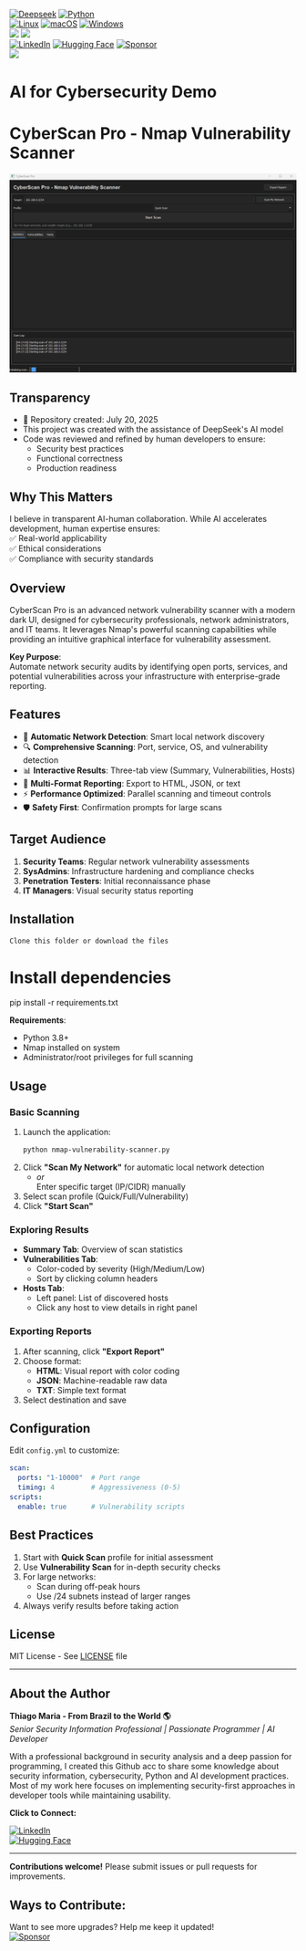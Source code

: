  [![Deepseek](https://custom-icon-badges.demolab.com/badge/Deepseek-4D6BFF?logo=deepseek&logoColor=fff)](#) [![Python](https://img.shields.io/badge/Python-3776AB?logo=python&logoColor=fff)](#)   
 [![Linux](https://img.shields.io/badge/Linux-FCC624?logo=linux&logoColor=black)](#) [![macOS](https://img.shields.io/badge/macOS-000000?logo=apple&logoColor=F0F0F0)](#)
 [![Windows](https://custom-icon-badges.demolab.com/badge/Windows-0078D6?logo=windows11&logoColor=white)](#)   
 ![](https://img.shields.io/badge/Cybersecurity-Ready-green)   ![](https://img.shields.io/badge/Repo_Structure-Complete-brightgreen?style=flat-square)     
 [![LinkedIn](https://img.shields.io/badge/Connect-LinkedIn-blue)](https://www.linkedin.com/in/thiago-cequeira-99202239/) [![Hugging Face](https://img.shields.io/badge/🤗Hugging_Face-AI_projects-yellow)](https://huggingface.co/ThiSecur) [![Sponsor](https://img.shields.io/badge/Sponsor-%E2%9D%A4-red)](https://github.com/sponsors/ThiagoMaria-SecurityIT)     
![](https://img.shields.io/badge/License-MIT-blue?style=flat-square)  
 


# AI for Cybersecurity Demo

# CyberScan Pro - Nmap Vulnerability Scanner

![CyberScan Pro Screenshot](screenshot.png)     

## Transparency  
- 📅 Repository created: July 20, 2025    
- This project was created with the assistance of DeepSeek's AI model   
- Code was reviewed and refined by human developers to ensure:
   - Security best practices  
   - Functional correctness  
   - Production readiness

## Why This Matters
I believe in transparent AI-human collaboration. While AI accelerates development, human expertise ensures:  
✅ Real-world applicability  
✅ Ethical considerations  
✅ Compliance with security standards   
 
## Overview

CyberScan Pro is an advanced network vulnerability scanner with a modern dark UI, designed for cybersecurity professionals, network administrators, and IT teams. It leverages Nmap's powerful scanning capabilities while providing an intuitive graphical interface for vulnerability assessment.

**Key Purpose**:  
Automate network security audits by identifying open ports, services, and potential vulnerabilities across your infrastructure with enterprise-grade reporting.

## Features

- 🎯 **Automatic Network Detection**: Smart local network discovery
- 🔍 **Comprehensive Scanning**: Port, service, OS, and vulnerability detection
- 📊 **Interactive Results**: Three-tab view (Summary, Vulnerabilities, Hosts)
- 📁 **Multi-Format Reporting**: Export to HTML, JSON, or text
- ⚡ **Performance Optimized**: Parallel scanning and timeout controls
- 🛡️ **Safety First**: Confirmation prompts for large scans

## Target Audience

1. **Security Teams**: Regular network vulnerability assessments
2. **SysAdmins**: Infrastructure hardening and compliance checks
3. **Penetration Testers**: Initial reconnaissance phase
4. **IT Managers**: Visual security status reporting

## Installation

```
Clone this folder or download the files
```


# Install dependencies
pip install -r requirements.txt

**Requirements**:
- Python 3.8+
- Nmap installed on system
- Administrator/root privileges for full scanning

## Usage

### Basic Scanning
1. Launch the application:
   ```bash
   python nmap-vulnerability-scanner.py
   ```
2. Click **"Scan My Network"** for automatic local network detection
   - *or*  
   Enter specific target (IP/CIDR) manually
3. Select scan profile (Quick/Full/Vulnerability)
4. Click **"Start Scan"**

### Exploring Results
- **Summary Tab**: Overview of scan statistics
- **Vulnerabilities Tab**:  
  - Color-coded by severity (High/Medium/Low)
  - Sort by clicking column headers
- **Hosts Tab**:  
  - Left panel: List of discovered hosts
  - Click any host to view details in right panel

### Exporting Reports
1. After scanning, click **"Export Report"**
2. Choose format:
   - **HTML**: Visual report with color coding
   - **JSON**: Machine-readable raw data
   - **TXT**: Simple text format
3. Select destination and save

## Configuration

Edit `config.yml` to customize:
```yaml
scan:
  ports: "1-10000"  # Port range
  timing: 4         # Aggressiveness (0-5)
scripts:
  enable: true      # Vulnerability scripts
```

## Best Practices

1. Start with **Quick Scan** profile for initial assessment
2. Use **Vulnerability Scan** for in-depth security checks
3. For large networks:
   - Scan during off-peak hours
   - Use /24 subnets instead of larger ranges
4. Always verify results before taking action

## License

MIT License - See [LICENSE](LICENSE) file

---

## About the Author   

**Thiago Maria - From Brazil to the World 🌎**  
*Senior Security Information Professional | Passionate Programmer | AI Developer*

With a professional background in security analysis and a deep passion for programming, I created this Github acc to share some knowledge about security information, cybersecurity, Python and AI development practices. Most of my work here focuses on implementing security-first approaches in developer tools while maintaining usability.

__Click to Connect:__

[![LinkedIn](https://img.shields.io/badge/LinkedIn-Connect-blue)](https://www.linkedin.com/in/thiago-cequeira-99202239/)  
[![Hugging Face](https://img.shields.io/badge/🤗Hugging_Face-AI_projects-yellow)](https://huggingface.co/ThiSecur)

---  

**Contributions welcome!** Please submit issues or pull requests for improvements.
## Ways to Contribute:    
 Want to see more upgrades? Help me keep it updated!    
 [![Sponsor](https://img.shields.io/badge/Sponsor-%E2%9D%A4-red)](https://github.com/sponsors/ThiagoMaria-SecurityIT) 
